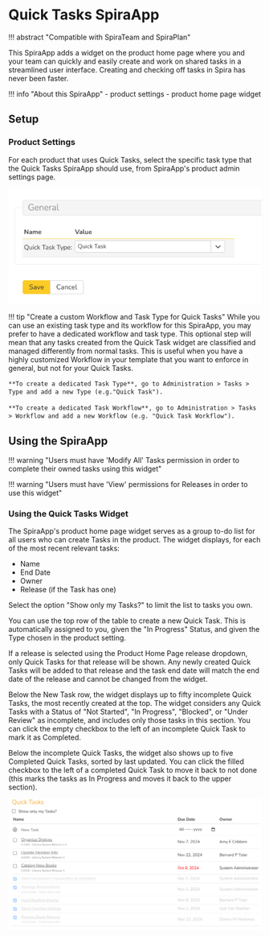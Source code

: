 # Quick Tasks SpiraApp
!!! abstract "Compatible with SpiraTeam and SpiraPlan"

This SpiraApp adds a widget on the product home page where you and your team can quickly and easily create and work on shared tasks in a streamlined user interface. Creating and checking off tasks in Spira has never been faster. 

!!! info "About this SpiraApp"
    - product settings 
    - product home page widget

## Setup
### Product Settings
For each product that uses Quick Tasks, select the specific task type that the Quick Tasks SpiraApp should use, from SpiraApp's product admin settings page.

![SpiraApp product settings page with the Quick Task Type option](img/quicktasks-product-settings.png)

!!! tip "Create a custom Workflow and Task Type for Quick Tasks"
    While you can use an existing task type and its workflow for this SpiraApp, you may prefer to have a dedicated workflow and task type. This optional step will mean that any tasks created from the Quick Task widget are classified and managed differently from normal tasks. This is useful when you have a highly customized Workflow in your template that you want to enforce in general, but not for your Quick Tasks.
    
    **To create a dedicated Task Type**, go to Administration > Tasks > Type and add a new Type (e.g."Quick Task").

    **To create a dedicated Task Workflow**, go to Administration > Tasks > Workflow and add a new Workflow (e.g. "Quick Task Workflow").


## Using the SpiraApp
!!! warning "Users must have 'Modify All' Tasks permission in order to complete their owned tasks using this widget"

!!! warning "Users must have 'View' permissions for Releases in order to use this widget"

### Using the Quick Tasks Widget
The SpiraApp's product home page widget serves as a group to-do list for all users who can create Tasks in the product. The widget displays, for each of the most recent relevant tasks:

- Name
- End Date
- Owner
- Release (if the Task has one)

Select the option "Show only my Tasks?" to limit the list to tasks you own.

You can use the top row of the table to create a new Quick Task. This is automatically assigned to you, given the "In Progress" Status, and given the Type chosen in the product setting. 

If a release is selected using the Product Home Page release dropdown, only Quick Tasks for that release will be shown. Any newly created Quick Tasks will be added to that release and the task end date will match the end date of the release and cannot be changed from the widget.

Below the New Task row, the widget displays up to fifty incomplete Quick Tasks, the most recently created at the top. The widget considers any Quick Tasks with a Status of "Not Started", "In Progress", "Blocked", or "Under Review" as incomplete, and includes only those tasks in this section. You can click the empty checkbox to the left of an incomplete Quick Task to mark it as Completed.

Below the incomplete Quick Tasks, the widget also shows up to five Completed Quick Tasks, sorted by last updated. You can click the filled checkbox to the left of a completed Quick Task to move it back to not done (this marks the tasks as In Progress and moves it back to the upper section).

![Product home page widget with four incomplete tasks and one completed task. Two different names across the five tasks are shown in the Owner column, and two of the incomplete tasks have a release in small text underneath the task name](img/quicktasks-widget.png)